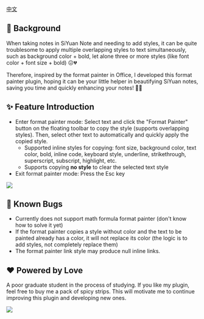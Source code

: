 [中文](README_zh_CN.md)

## 🚀 Background

When taking notes in SiYuan Note and needing to add styles, it can be quite troublesome to apply multiple overlapping styles to text simultaneously, such as background color + bold, let alone three or more styles (like font color + font size + bold) 😖💔

Therefore, inspired by the format painter in Office, I developed this format painter plugin, hoping it can be your little helper in beautifying SiYuan notes, saving you time and quickly enhancing your notes! 💃🕺

## ✨ Feature Introduction

- Enter format painter mode: Select text and click the "Format Painter" button on the floating toolbar to copy the style (supports overlapping styles). Then, select other text to automatically and quickly apply the copied style.
  - Supported inline styles for copying: font size, background color, text color, bold, inline code, keyboard style, underline, strikethrough, superscript, subscript, highlight, etc.
  - Supports copying **no style** to clear the selected text style
- Exit format painter mode: Press the Esc key

![](https://fastly.jsdelivr.net/gh/Achuan-2/PicBed/assets/思源笔记格式刷插件-2024-10-10.gif)

## 🐛 Known Bugs

- Currently does not support math formula format painter (don't know how to solve it yet)
- If the format painter copies a style without color and the text to be painted already has a color, it will not replace its color (the logic is to add styles, not completely replace them)
- The format painter link style may produce null inline links.

## ❤️ Powered by Love

A poor graduate student in the process of studying. If you like my plugin, feel free to buy me a pack of spicy strips. This will motivate me to continue improving this plugin and developing new ones.

![](https://cdn.nlark.com/yuque/0/2024/jpeg/1408046/1714754573393-9c7f70b0-05ec-489e-b5a2-1a37fb681f6f.jpeg?x-oss-process=image%2Fformat%2Cwebp%2Fresize%2Cw_592%2Climit_0%2Finterlace%2C1)